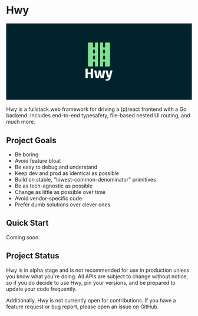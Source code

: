 # Hwy

<img src="/banner.webp" alt="Hwy logo banner">

Hwy is a fullstack web framework for driving a (p)react frontend with a Go backend.
Includes end-to-end typesafety, file-based nested UI routing, and much more.

## Project Goals

- Be boring
- Avoid feature bloat
- Be easy to debug and understand
- Keep dev and prod as identical as possible
- Build on stable, "lowest-common-denominator" primitives
- Be as tech-agnostic as possible
- Change as little as possible over time
- Avoid vendor-specific code
- Prefer dumb solutions over clever ones

## Quick Start

Coming soon.

## Project Status

Hwy is in alpha stage and is not recommended for use in production unless you
know what you're doing. All APIs are subject to change without notice, so if you
do decide to use Hwy, pin your versions, and be prepared to update your code
frequently.

Additionally, Hwy is not currently open for contributions. If you have a feature
request or bug report, please open an issue on GitHub.
